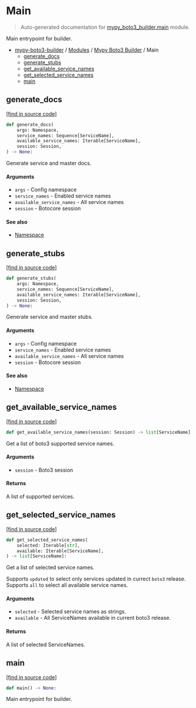 # Main

> Auto-generated documentation for [mypy_boto3_builder.main](https://github.com/vemel/mypy_boto3_builder/blob/master/mypy_boto3_builder/main.py) module.

Main entrypoint for builder.

- [mypy-boto3-builder](../README.md#mypy_boto3_builder) / [Modules](../MODULES.md#mypy-boto3-builder-modules) / [Mypy Boto3 Builder](index.md#mypy-boto3-builder) / Main
    - [generate_docs](#generate_docs)
    - [generate_stubs](#generate_stubs)
    - [get_available_service_names](#get_available_service_names)
    - [get_selected_service_names](#get_selected_service_names)
    - [main](#main)

## generate_docs

[[find in source code]](https://github.com/vemel/mypy_boto3_builder/blob/master/mypy_boto3_builder/main.py#L207)

```python
def generate_docs(
    args: Namespace,
    service_names: Sequence[ServiceName],
    available_service_names: Iterable[ServiceName],
    session: Session,
) -> None:
```

Generate service and master docs.

#### Arguments

- `args` - Config namespace
- `service_names` - Enabled service names
- `available_service_names` - All service names
- `session` - Botocore session

#### See also

- [Namespace](cli_parser.md#namespace)

## generate_stubs

[[find in source code]](https://github.com/vemel/mypy_boto3_builder/blob/master/mypy_boto3_builder/main.py#L151)

```python
def generate_stubs(
    args: Namespace,
    service_names: Sequence[ServiceName],
    available_service_names: Iterable[ServiceName],
    session: Session,
) -> None:
```

Generate service and master stubs.

#### Arguments

- `args` - Config namespace
- `service_names` - Enabled service names
- `available_service_names` - All service names
- `session` - Botocore session

#### See also

- [Namespace](cli_parser.md#namespace)

## get_available_service_names

[[find in source code]](https://github.com/vemel/mypy_boto3_builder/blob/master/mypy_boto3_builder/main.py#L76)

```python
def get_available_service_names(session: Session) -> list[ServiceName]:
```

Get a list of boto3 supported service names.

#### Arguments

- `session` - Boto3 session

#### Returns

A list of supported services.

## get_selected_service_names

[[find in source code]](https://github.com/vemel/mypy_boto3_builder/blob/master/mypy_boto3_builder/main.py#L38)

```python
def get_selected_service_names(
    selected: Iterable[str],
    available: Iterable[ServiceName],
) -> list[ServiceName]:
```

Get a list of selected service names.

Supports `updated` to select only services updated in currect `boto3` release.
Supports `all` to select all available service names.

#### Arguments

- `selected` - Selected service names as strings.
- `available` - All ServiceNames available in current boto3 release.

#### Returns

A list of selected ServiceNames.

## main

[[find in source code]](https://github.com/vemel/mypy_boto3_builder/blob/master/mypy_boto3_builder/main.py#L98)

```python
def main() -> None:
```

Main entrypoint for builder.
